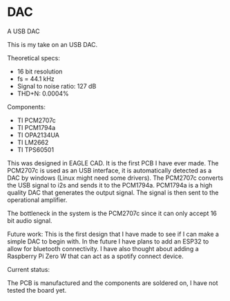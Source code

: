# DAC
A USB DAC

This is my take on an USB DAC. 

Theoretical specs:
- 16 bit resolution
- fs = 44.1 kHz
- Signal to noise ratio: 127 dB
- THD+N: 0.0004%

Components:

- TI PCM2707c
- TI PCM1794a
- TI OPA2134UA
- TI LM2662
- TI TPS60501

This was designed in EAGLE CAD. It is the first PCB I have ever made. The PCM2707c is used as an USB interface, it is automatically detected as a DAC by windows (Linux might need some drivers). The PCM2707c converts the USB signal to i2s and sends it to the PCM1794a. PCM1794a is a high quality DAC that generates the output signal. The signal is then sent to the operational amplifier.

The bottleneck in the system is the PCM2707c since it can only accept 16 bit audio signal.

Future work:
This is the first design that I have made to see if I can make a simple DAC to begin with. In the future I have plans to add an ESP32 to allow for bluetooth connectivity. I have also thought about adding a Raspberry Pi Zero W that can act as a spotify connect device.

Current status:

The PCB is manufactured and the components are soldered on, I have not tested the board yet.
